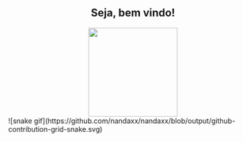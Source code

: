 
<div align="center">
<h2> Seja, bem vindo!</h2>
</div>
  <div align="center">
    <img height="180em" src="https://github-readme-stats.vercel.app/api/top-langs/?username=nandaxx&layout=compact&langs_count=7&theme=dark"/>
</div>
![snake gif](https://github.com/nandaxx/nandaxx/blob/output/github-contribution-grid-snake.svg)
